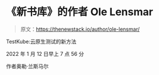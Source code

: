 # 《新书库》的作者 Ole Lensmar

> 原文：<https://thenewstack.io/author/ole-lensmar/>

TestKube:云原生测试的新方法

2022 年 1 月 12 日早上 7 点 56 分

作者奥勒·兰斯马尔